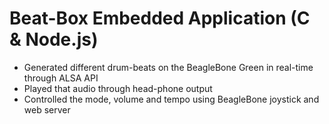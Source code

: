 # Beat-Box Embedded Application (C & Node.js)						

-	Generated different drum-beats on the BeagleBone Green in real-time through ALSA API
-	Played that audio through head-phone output
-	Controlled the mode, volume and tempo using BeagleBone joystick and web server

